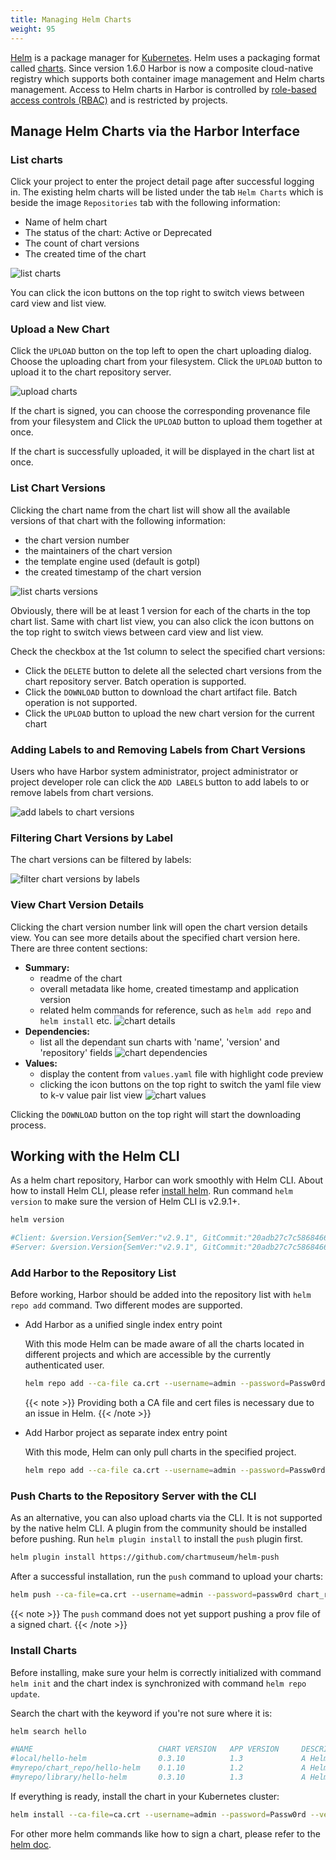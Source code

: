 ```yaml
---
title: Managing Helm Charts
weight: 95
---
```


[Helm](https://helm.sh) is a package manager for [Kubernetes](https://kubernetes.io). Helm uses a packaging format called [charts](https://docs.helm.sh/developing_charts). Since version 1.6.0 Harbor is now a composite cloud-native registry which supports both container image management and Helm charts management. Access to Helm charts in Harbor is controlled by [role-based access controls (RBAC)](https://en.wikipedia.org/wiki/Role-based_access_control) and is restricted by projects.

## Manage Helm Charts via the Harbor Interface

### List charts

Click your project to enter the project detail page after successful logging in. The existing helm charts will be listed under the tab `Helm Charts` which is beside the image `Repositories` tab with the following information:
* Name of helm chart
* The status of the chart: Active or Deprecated
* The count of chart versions
* The created time of the chart

![list charts](../../../img/list-charts.png)

You can click the icon buttons on the top right to switch views between card view and list view.

### Upload a New Chart

Click the `UPLOAD` button on the top left to open the chart uploading dialog. Choose the uploading chart from your filesystem. Click the `UPLOAD` button to upload it to the chart repository server.

![upload charts](../../../img/upload-charts.png)

If the chart is signed, you can choose the corresponding provenance file from your filesystem and Click the `UPLOAD` button to upload them together at once.

If the chart is successfully uploaded, it will be displayed in the chart list at once.

### List Chart Versions

Clicking the chart name from the chart list will show all the available versions of that chart with the following information:
* the chart version number
* the maintainers of the chart version
* the template engine used (default is gotpl)
* the created timestamp of the chart version

![list charts versions](../../../img/list-chart-versions.png)

Obviously, there will be at least 1 version for each of the charts in the top chart list. Same with chart list view, you can also click the icon buttons on the top right to switch views between card view and list view.

Check the checkbox at the 1st column to select the specified chart versions:
* Click the `DELETE` button to delete all the selected chart versions from the chart repository server. Batch operation is supported.
* Click the `DOWNLOAD` button to download the chart artifact file. Batch operation is not supported.
* Click the `UPLOAD` button to upload the new chart version for the current chart

### Adding Labels to and Removing Labels from Chart Versions
Users who have Harbor system administrator, project administrator or project developer role can click the `ADD LABELS` button to add labels to or remove labels from chart versions.

![add labels to chart versions](../../../img/add-labels-to-chart-versions.png)


### Filtering Chart Versions by Label
The chart versions can be filtered by labels:

![filter chart versions by labels](../../../img/filter-chart-versions-by-label.png)

### View Chart Version Details
Clicking the chart version number link will open the chart version details view. You can see more details about the specified chart version here. There are three content sections:
* **Summary:**
  * readme of the chart
  * overall metadata like home, created timestamp and application version
  * related helm commands for reference, such as `helm add repo` and `helm install` etc.
![chart details](../../../img/chart-details.png)
* **Dependencies:**
  * list all the dependant sun charts with 'name', 'version' and 'repository' fields
![chart dependencies](../../../img/chart-dependencies.png)
* **Values:**
  * display the content from `values.yaml` file with highlight code preview
  * clicking the icon buttons on the top right to switch the yaml file view to k-v value pair list view
![chart values](../../../img/chart-values.png)

Clicking the `DOWNLOAD` button on the top right will start the downloading process.

## Working with the Helm CLI

As a helm chart repository, Harbor can work smoothly with Helm CLI. About how to install Helm CLI, please refer [install helm](https://docs.helm.sh/using_helm/#installing-helm). Run command `helm version` to make sure the version of Helm CLI is v2.9.1+.

```sh
helm version

#Client: &version.Version{SemVer:"v2.9.1", GitCommit:"20adb27c7c5868466912eebdf6664e7390ebe710", GitTreeState:"clean"}
#Server: &version.Version{SemVer:"v2.9.1", GitCommit:"20adb27c7c5868466912eebdf6664e7390ebe710", GitTreeState:"clean"}
```

### Add Harbor to the Repository List

Before working, Harbor should be added into the repository list with `helm repo add` command. Two different modes are supported.

* Add Harbor as a unified single index entry point

    With this mode Helm can be made aware of all the charts located in different projects and which are accessible by the currently authenticated user.

    ```sh
    helm repo add --ca-file ca.crt --username=admin --password=Passw0rd myrepo https://xx.xx.xx.xx/chartrepo
    ```

   {{< note >}}
   Providing both a CA file and cert files is necessary due to an issue in Helm.
   {{< /note >}}

* Add Harbor project as separate index entry point

    With this mode, Helm can only pull charts in the specified project.

    ```sh
    helm repo add --ca-file ca.crt --username=admin --password=Passw0rd myrepo https://xx.xx.xx.xx/chartrepo/myproject
    ```

### Push Charts to the Repository Server with the CLI

As an alternative, you can also upload charts via the CLI. It is not supported by the native helm CLI. A plugin from the community should be installed before pushing. Run `helm plugin install` to install the `push` plugin first.

```sh
helm plugin install https://github.com/chartmuseum/helm-push
```

After a successful installation, run the `push` command to upload your charts:

```sh
helm push --ca-file=ca.crt --username=admin --password=passw0rd chart_repo/hello-helm-0.1.0.tgz myrepo
```

{{< note >}}
The `push` command does not yet support pushing a prov file of a signed chart.
{{< /note >}}

### Install Charts

Before installing, make sure your helm is correctly initialized with command `helm init` and the chart index is synchronized with command `helm repo update`.

Search the chart with the keyword if you're not sure where it is:

```sh
helm search hello

#NAME                            CHART VERSION   APP VERSION     DESCRIPTION                
#local/hello-helm                0.3.10          1.3             A Helm chart for Kubernetes
#myrepo/chart_repo/hello-helm    0.1.10          1.2             A Helm chart for Kubernetes
#myrepo/library/hello-helm       0.3.10          1.3             A Helm chart for Kubernetes
```

If everything is ready, install the chart in your Kubernetes cluster:

```sh
helm install --ca-file=ca.crt --username=admin --password=Passw0rd --version 0.1.10 repo248/chart_repo/hello-helm
```

For other more helm commands like how to sign a chart, please refer to the [helm doc](https://docs.helm.sh/helm/#helm).


